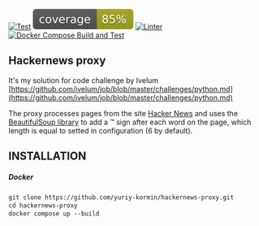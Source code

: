 [![Test](https://github.com/yuriy-kormin/hackernews-proxy/actions/workflows/run_tests.yml/badge.svg)](https://github.com/yuriy-kormin/hackernews-proxy/actions/workflows/run_tests.yml)
[![Coverage](https://github.com/yuriy-kormin/hackernews-proxy/blob/master/.cov/coverage.svg)](https://github.com/yuriy-kormin/hackernews-proxy/actions/workflows/calculate_coverage.yml)
[![Linter](https://github.com/yuriy-kormin/hackernews-proxy/actions/workflows/run_lint.yml/badge.svg)](https://github.com/yuriy-kormin/hackernews-proxy/actions/workflows/run_lint.yml)
[![Docker Compose Build and Test](https://github.com/yuriy-kormin/hackernews-proxy/actions/workflows/docker-build-test.yml/badge.svg)](https://github.com/yuriy-kormin/hackernews-proxy/actions/workflows/docker-build-test.yml)
## Hackernews proxy

It's my solution for code challenge by Ivelum [https://github.com/ivelum/job/blob/master/challenges/python.md](https://github.com/ivelum/job/blob/master/challenges/python.md)

The proxy processes pages from the site  [Hacker News](https://news.ycombinator.com/) and uses the [BeautifulSoup library](https://pypi.org/project/beautifulsoup4/) to add a ™ sign after each word on the page, which length is equal to setted in configuration
(6 by default).

## INSTALLATION

##### Docker

    git clone https://github.com/yuriy-kormin/hackernews-proxy.git
    cd hackernews-proxy
    docker compose up --build